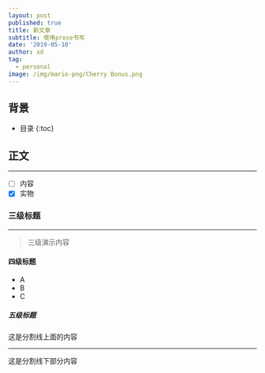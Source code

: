 ```yaml
---
layout: post
published: true
title: 新文章
subtitle: 使用prose书写
date: '2019-05-10'
author: xd
tag:
  - personal
image: /img/mario-png/Cherry Bonus.png
---
```

## 背景
* 目录
{:toc}
## 正文
------
- [ ] 内容
- [x] 实物

### 三级标题
------------
> 三级演示内容

#### 四级标题

- A
- B
- C

##### 五级标题

这是分割线上面的内容
***
这是分割线下部分内容

